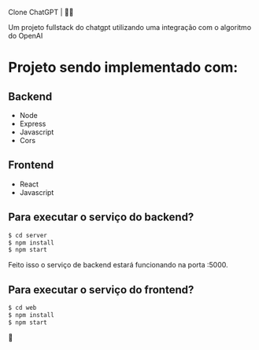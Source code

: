 Clone ChatGPT | 🤖🚀

Um projeto fullstack do chatgpt utilizando uma integração com o algoritmo do OpenAI

# Projeto sendo implementado com:

## Backend
 - Node
 - Express
 - Javascript
 - Cors

## Frontend
 - React
 - Javascript


## Para executar o serviço do backend?

```sh
$ cd server
$ npm install
$ npm start
```

Feito isso o serviço de backend estará funcionando na porta :5000. 

## Para executar o serviço do frontend?

```sh
$ cd web
$ npm install
$ npm start
```
🚀